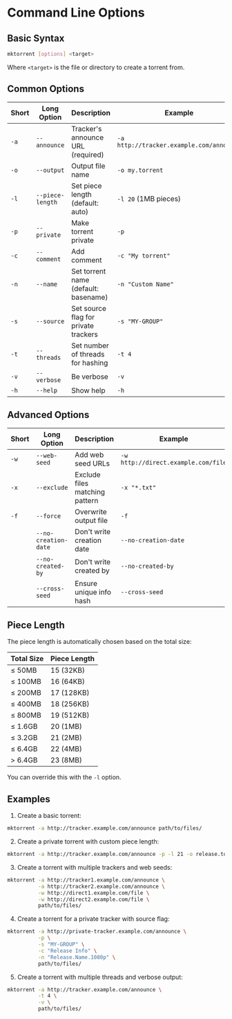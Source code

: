 # Command Line Options

## Basic Syntax

```bash
mktorrent [options] <target>
```

Where `<target>` is the file or directory to create a torrent from.

## Common Options

| Short | Long Option | Description | Example |
|-------|------------|-------------|----------|
| `-a` | `--announce` | Tracker's announce URL (required) | `-a http://tracker.example.com/announce` |
| `-o` | `--output` | Output file name | `-o my.torrent` |
| `-l` | `--piece-length` | Set piece length (default: auto) | `-l 20` (1MB pieces) |
| `-p` | `--private` | Make torrent private | `-p` |
| `-c` | `--comment` | Add comment | `-c "My torrent"` |
| `-n` | `--name` | Set torrent name (default: basename) | `-n "Custom Name"` |
| `-s` | `--source` | Set source flag for private trackers | `-s "MY-GROUP"` |
| `-t` | `--threads` | Set number of threads for hashing | `-t 4` |
| `-v` | `--verbose` | Be verbose | `-v` |
| `-h` | `--help` | Show help | `-h` |

## Advanced Options

| Short | Long Option | Description | Example |
|-------|------------|-------------|----------|
| `-w` | `--web-seed` | Add web seed URLs | `-w http://direct.example.com/file` |
| `-x` | `--exclude` | Exclude files matching pattern | `-x "*.txt"` |
| `-f` | `--force` | Overwrite output file | `-f` |
| | `--no-creation-date` | Don't write creation date | `--no-creation-date` |
| | `--no-created-by` | Don't write created by | `--no-created-by` |
| | `--cross-seed` | Ensure unique info hash | `--cross-seed` |

## Piece Length

The piece length is automatically chosen based on the total size:

| Total Size | Piece Length |
|------------|-------------|
| ≤ 50MB | 15 (32KB) |
| ≤ 100MB | 16 (64KB) |
| ≤ 200MB | 17 (128KB) |
| ≤ 400MB | 18 (256KB) |
| ≤ 800MB | 19 (512KB) |
| ≤ 1.6GB | 20 (1MB) |
| ≤ 3.2GB | 21 (2MB) |
| ≤ 6.4GB | 22 (4MB) |
| > 6.4GB | 23 (8MB) |

You can override this with the `-l` option.

## Examples

1. Create a basic torrent:
```bash
mktorrent -a http://tracker.example.com/announce path/to/files/
```

2. Create a private torrent with custom piece length:
```bash
mktorrent -a http://tracker.example.com/announce -p -l 21 -o release.torrent path/to/files/
```

3. Create a torrent with multiple trackers and web seeds:
```bash
mktorrent -a http://tracker1.example.com/announce \
          -a http://tracker2.example.com/announce \
          -w http://direct1.example.com/file \
          -w http://direct2.example.com/file \
          path/to/files/
```

4. Create a torrent for a private tracker with source flag:
```bash
mktorrent -a http://private-tracker.example.com/announce \
          -p \
          -s "MY-GROUP" \
          -c "Release Info" \
          -n "Release.Name.1080p" \
          path/to/files/
```

5. Create a torrent with multiple threads and verbose output:
```bash
mktorrent -a http://tracker.example.com/announce \
          -t 4 \
          -v \
          path/to/files/
``` 
